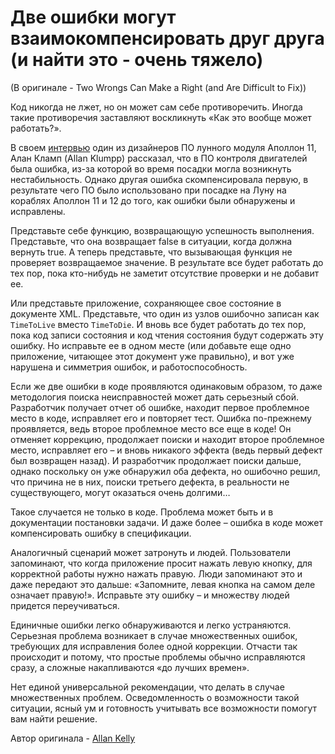 # Две ошибки могут взаимокомпенсировать друг друга (и найти это - очень тяжело)
(В оригинале - Two Wrongs Can Make a Right (and Are Difficult to Fix))

Код никогда не лжет, но он может сам себе противоречить. Иногда такие противоречия заставляют воскликнуть «Как это вообще может работать?».

В своем [интервью](http://www.netjeff.com/humor/item.cgi?file=ApolloComputer) один из дизайнеров ПО лунного модуля Аполлон 11, Алан Кламп (Allan Klumpp) рассказал, что в ПО контроля двигателей была ошибка, из-за которой во время посадки могла возникнуть нестабильность. Однако другая ошибка скомпенсировала первую, в результате чего ПО было использовано при посадке на Луну на кораблях Аполлон 11 и 12 до того, как ошибки были обнаружены и исправлены.

Представьте себе функцию, возвращающую успешность выполнения. Представьте, что она возвращает false в ситуации, когда должна вернуть true. А теперь представьте, что вызывающая функция не проверяет возвращаемое значение. В результате все будет работать до тех пор, пока кто-нибудь не заметит отсутствие проверки и не добавит ее.

Или представьте приложение, сохраняющее свое состояние в документе XML. Представьте, что один из узлов ошибочно записан как `TimeToLive` вместо `TimeToDie`. И вновь все будет работать до тех пор, пока код записи состояния и код чтения состояния будут содержать эту ошибку. Но исправьте ее в одном месте (или добавьте еще одно приложение, читающее этот документ уже правильно), и вот уже нарушена и симметрия ошибок, и работоспособность.

Если же две ошибки в коде проявляются одинаковым образом, то даже методология поиска неисправностей может дать серьезный сбой. Разработчик получает отчет об ошибке, находит первое проблемное место в коде, исправляет его и повторяет тест. Ошибка по-прежнему проявляется, ведь второе проблемное место все еще в коде! Он отменяет коррекцию, продолжает поиски и находит второе проблемное место, исправляет его – и вновь никакого эффекта (ведь первый дефект был возвращен назад). И разработчик продолжает поиски дальше, однако поскольку он уже обнаружил оба дефекта, но ошибочно решил, что причина не в них, поиски третьего дефекта, в реальности не существующего, могут оказаться очень долгими…

Такое случается не только в коде. Проблема может быть и в документации постановки задачи. И даже более – ошибка в коде может компенсировать ошибку в спецификации.

Аналогичный сценарий может затронуть и людей. Пользователи запоминают, что когда приложение просит нажать левую кнопку, для корректной работы нужно нажать правую. Люди запоминают это и даже передают это дальше: «Запомните, левая кнопка на самом деле означает правую!». Исправьте эту ошибку – и множеству людей придется переучиваться.

Единичные ошибки легко обнаруживаются и легко устраняются. Серьезная проблема возникает в случае множественных ошибок, требующих для исправления более одной коррекции. Отчасти так происходит и потому, что простые проблемы обычно исправляются сразу, а сложные накапливаются «до лучших времен».

Нет единой универсальной рекомендации, что делать в случае множественных проблем. Осведомленность о возможности такой ситуации, ясный ум и готовность учитывать все возможности помогут вам найти решение.

Автор оригинала - [Allan Kelly](http://programmer.97things.oreilly.com/wiki/index.php/Allan_Kelly)
